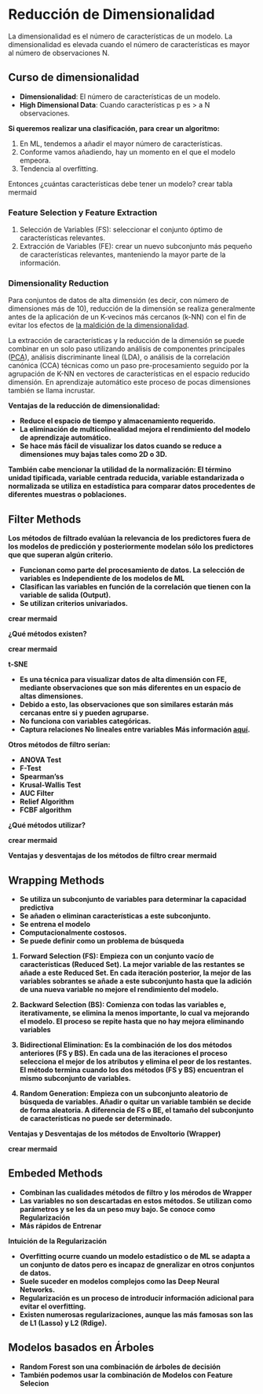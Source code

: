# Reducción de Dimensionalidad

La dimensionalidad es el número de características de un modelo.
La dimensionalidad es elevada cuando el número de características es mayor al número de observaciones N.

## Curso de dimensionalidad
- <strong>Dimensionalidad</strong>: El número de características de un modelo.
- <strong>High Dimensional Data</strong>: Cuando características p es > a N observaciones.

<strong>Si queremos realizar una clasificación, para crear un algoritmo:</strong>
1. En ML, tendemos a añadir el mayor número de características.
2. Conforme vamos añadiendo, hay un momento en el que el modelo empeora.
3. Tendencia al overfitting.

Entonces ¿cuántas características debe tener un modelo?
crear tabla mermaid

### Feature Selection y Feature Extraction

1. Selección de Variables (FS): seleccionar el conjunto óptimo de características relevantes.
2. Extracción de Variables (FE): crear un nuevo subconjunto más pequeño de características relevantes, manteniendo la mayor parte de la información.

### Dimensionality Reduction

Para conjuntos de datos de alta dimensión (es decir, con número de dimensiones más de 10), reducción de la dimensión se realiza generalmente antes de la aplicación de un K-vecinos más cercanos (k-NN) con el fin de evitar los efectos de [la maldición de la dimensionalidad](https://es.wikipedia.org/wiki/Maldici%C3%B3n_de_la_dimensi%C3%B3n). 

La extracción de características y la reducción de la dimensión se puede combinar en un solo paso utilizando análisis de componentes principales ([PCA](https://es.wikipedia.org/wiki/An%C3%A1lisis_de_componentes_principales)), análisis discriminante lineal (LDA), o análisis de la correlación canónica (CCA) técnicas como un paso pre-procesamiento seguido por la agrupación de K-NN en vectores de características en el espacio reducido dimensión. En aprendizaje automático este proceso de pocas dimensiones también se llama incrustar.​

<strong>Ventajas de la reducción de dimensionalidad:
- Reduce el espacio de tiempo y almacenamiento requerido.
- La eliminación de multicolinealidad mejora el rendimiento del modelo de aprendizaje automático.
- Se hace más fácil de visualizar los datos cuando se reduce a dimensiones muy bajas tales como 2D o 3D.

También cabe mencionar la utilidad de la <strong>normalización</strong>:
El término unidad tipificada, variable centrada reducida, variable estandarizada o normalizada se utiliza en estadística para comparar datos procedentes de diferentes muestras o poblaciones.

## Filter Methods

Los métodos de filtrado evalúan la relevancia de los predictores fuera de los modelos de predicción y posteriormente modelan sólo los predictores que que superan algún criterio.

- Funcionan como parte del procesamiento de datos. La selección de variables es Independiente de los modelos de ML
- Clasifican las variables en función de la correlación que tienen con la variable de salida (Output).
- Se utilizan criterios univariados.

crear mermaid


¿Qué métodos existen?

crear mermaid

<strong> t-SNE </strong>

- Es una técnica para visualizar datos de alta dimensión con FE, mediante observaciones que son más diferentes en un espacio de altas dimensiones.
- Debido a esto, las observaciones que son similares estarán más cercanas entre si y pueden agruparse.
- No funciona con variables categóricas.
- Captura relaciones No lineales entre variables
Más información [aquí](https://datascientest.com/es/comprende-el-algoritmo-t-sne-en-3-pasos).

Otros métodos de filtro serían:
- ANOVA Test
- F-Test
- Spearman’ss
- Krusal-Wallis Test
- AUC Filter
- Relief Algorithm
- FCBF algorithm

<strong> ¿Qué métodos utilizar? </strong>

crear mermaid

<strong>Ventajas y desventajas de los métodos de filtro</strong>
crear mermaid


## Wrapping Methods

- Se utiliza un subconjunto de variables para determinar la capacidad predictiva
- Se añaden o eliminan características a este subconjunto.
- Se entrena el modelo
- Computacionalmente costosos.
- Se puede definir como un problema de búsqueda
1. <strong>Forward Selection (FS)</strong>:
Empieza con un conjunto vacío de características (Reduced Set). La mejor variable de las restantes se añade a este Reduced Set. En cada iteración posterior, la mejor de las variables sobrantes se añade a este subconjunto hasta que la adición de una nueva variable no mejore el rendimiento del modelo.

2. <strong>Backward Selection (BS)</strong>: Comienza con todas las variables e, iterativamente, se elimina la menos importante, lo cual va mejorando el modelo. El proceso se repite hasta que no hay mejora eliminando variables

3. <strong>Bidirectional Elimination</strong>: Es la combinación de los dos métodos anteriores (FS y BS). En cada una de las iteraciones el proceso selecciona el mejor de los atributos y elimina el peor de los restantes. El método termina cuando los dos métodos (FS y BS) encuentran el mismo subconjunto de variables.

4. <strong>Random Generation</strong>: Empieza con un subconjunto aleatorio de búsqueda de variables. Añadir o quitar un variable también se decide de forma aleatoria. A diferencia de FS o BE, el tamaño del subconjunto de características no puede ser determinado.

<strong>Ventajas y Desventajas de los métodos de Envoltorio (Wrapper) </strong>

crear mermaid


## Embeded Methods
- Combinan las cualidades métodos de filtro y los mérodos de Wrapper
- Las variables no son descartadas en estos métodos. Se utilizan como parámetros y se les da un peso muy bajo. Se conoce como Regularización
- Más rápidos de Entrenar

<strong>Intuición de la Regularización</strong>
- Overfitting ocurre cuando un modelo estadístico o de ML se adapta a un conjunto de datos pero es incapaz de gneralizar en otros conjuntos de datos.
- Suele suceder en modelos complejos como las Deep Neural Networks.
- Regularización es un proceso de introducir información adicional para evitar el overfitting.
- Existen numerosas regularizaciones, aunque las más famosas son las de L1 (Lasso) y L2 (Rdige).

## Modelos basados en Árboles

- Random Forest son una combinación de árboles de decisión
- También podemos usar la combinación de Modelos con Feature Selecion